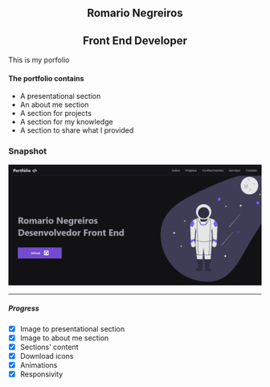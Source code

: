 <h2 style="text-align: center; font-weight: bold;">Romario Negreiros</h2>
<h2 style="text-align: center; font-weight: bold;">Front End Developer</h2>

This is my porfolio

#### The portfolio contains
* A presentational section
* An about me section
* A section for projects
* A section for my knowledge
* A section to share what I provided

### Snapshot
![Snapshot](./public/assets/snapshot.png)

-----------------------------------------------------------------------------------------------------------------------------

##### Progress
- [x] Image to presentational section
- [x] Image to about me section
- [x] Sections' content
- [x] Download icons
- [x] Animations
- [x] Responsivity
